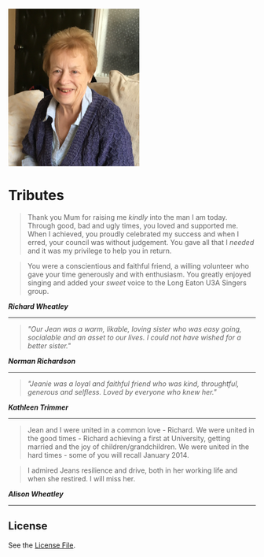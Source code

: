 ![Jean](./jean.png)

# Tributes

>Thank you Mum for raising me _kindly_ into the man I am today.
Through good, bad and ugly times, you loved and supported me. When I achieved, you proudly celebrated my success and when I erred, your council was without judgement. 
You gave all that I _needed_ and it was my privilege to help you in return.

>You were a conscientious and faithful friend, a willing volunteer who gave your time generously and with enthusiasm. You greatly enjoyed singing and added your _sweet_ voice to the Long Eaton U3A Singers group.

**_Richard Wheatley_**

---

>_"Our Jean was a warm, likable, loving sister who was easy going, socialable and an asset to our lives. I could not have wished for a better sister."_

**_Norman Richardson_**

---

>_"Jeanie was a loyal and faithful friend who was kind, throughtful, generous and selfless. Loved by everyone who knew her."_

**_Kathleen Trimmer_**

---

>Jean and I were united in a common love - Richard. We were united in the good times - Richard achieving a first at University, getting married and the joy of children/grandchildren. We were united in the hard times - some of you will recall January 2014.

>I admired Jeans resilience and drive, both in her working life and when she restired. I will miss her.

**_Alison Wheatley_**

---
## License
See the [License File](./LICENSE.md).